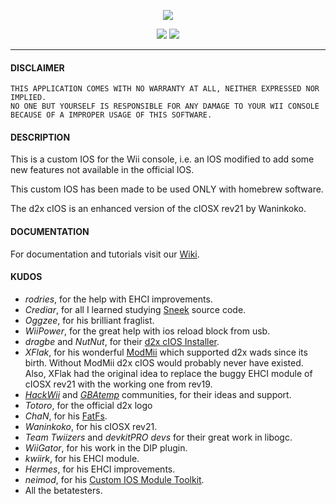 <p align="center"><a href="https://github.com/wiidev/d2x-cios/" title="d2x cIOS"><img src="assets/d2x-logo.jpg"></a></p>
<p align="center">
<a href="https://github.com/wiidev/d2x-cios/releases" title="Releases"><img src="https://img.shields.io/github/v/release/wiidev/d2x-cios?logo=github"></a>
<a href="https://github.com/wiidev/d2x-cios/actions" title="Actions"><img src="https://img.shields.io/github/actions/workflow/status/wiidev/d2x-cios/main.yml?branch=master&logo=github"></a>
</p>
<hr>


#### DISCLAIMER
````
THIS APPLICATION COMES WITH NO WARRANTY AT ALL, NEITHER EXPRESSED NOR IMPLIED.
NO ONE BUT YOURSELF IS RESPONSIBLE FOR ANY DAMAGE TO YOUR WII CONSOLE BECAUSE OF A IMPROPER USAGE OF THIS SOFTWARE.
````

#### DESCRIPTION

  This is a custom IOS for the Wii console, i.e. an IOS modified to add some new features
  not available in the official IOS.

  This custom IOS has been made to be used ONLY with homebrew software.

  The d2x cIOS is an enhanced version of the cIOSX rev21 by Waninkoko. 



#### DOCUMENTATION

  For documentation and tutorials visit our [Wiki](https://github.com/wiidev/d2x-cios/wiki).



#### KUDOS

 * *rodries*, for the help with EHCI improvements.
 * *Crediar*, for all I learned studying [Sneek](http://code.google.com/p/sneek) source code.
 * *Oggzee*, for his brilliant fraglist.
 * *WiiPower*, for the great help with ios reload block from usb.
 * *dragbe* and *NutNut*, for their [d2x cIOS Installer](http://code.google.com/p/d2x-cios-installer).
 * *XFlak*, for his wonderful [ModMii](http://gbatemp.net/topic/207126-modmii-for-windows) which supported d2x wads since its birth. Without ModMii d2x cIOS would probably never have existed. Also, XFlak had the original idea to replace the buggy EHCI module of cIOSX rev21 with the  working one from rev19. 
 * *[HackWii](http://www.hackwii.it)* and *[GBAtemp](http://www.gbatemp.net)* communities, for their ideas and support.
 * *Totoro*, for the official d2x logo
 * *ChaN*, for his [FatFs](http://elm-chan.org/fsw/ff/00index_e.html).
 * *Waninkoko*, for his cIOSX rev21.
 * *Team Twiizers* and *devkitPRO devs* for their great work in libogc.
 * *WiiGator*, for his work in the DIP plugin.
 * *kwiirk*, for his EHCI module.
 * *Hermes*, for his EHCI improvements.
 * *neimod*, for his [Custom IOS Module Toolkit](http://wiibrew.org/wiki/Custom_IOS_Module_Toolkit).
 * All the betatesters.
